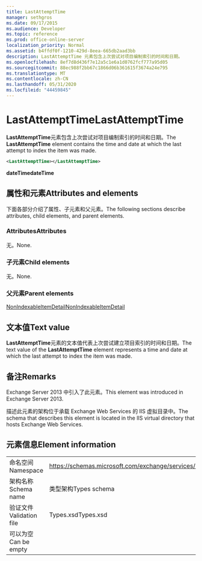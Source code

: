 ```yaml
---
title: LastAttemptTime
manager: sethgros
ms.date: 09/17/2015
ms.audience: Developer
ms.topic: reference
ms.prod: office-online-server
localization_priority: Normal
ms.assetid: b4ffdf0f-1210-429d-8eea-665db2aad3bb
description: LastAttemptTime 元素包含上次尝试对项目编制索引的时间和日期。
ms.openlocfilehash: 8ef7d8d436f7e12a5c1e6a1d0762fcf777a95d05
ms.sourcegitcommit: 88ec988f2bb67c1866d06b361615f3674a24e795
ms.translationtype: MT
ms.contentlocale: zh-CN
ms.lasthandoff: 05/31/2020
ms.locfileid: "44459845"
---
```

# <a name="lastattempttime"></a><span data-ttu-id="ef78e-103">LastAttemptTime</span><span class="sxs-lookup"><span data-stu-id="ef78e-103">LastAttemptTime</span></span>

<span data-ttu-id="ef78e-104">**LastAttemptTime**元素包含上次尝试对项目编制索引的时间和日期。</span><span class="sxs-lookup"><span data-stu-id="ef78e-104">The **LastAttemptTime** element contains the time and date at which the last attempt to index the item was made.</span></span> 
  
```XML
<LastAttemptTime></LastAttemptTime>
```

 <span data-ttu-id="ef78e-105">**dateTime**</span><span class="sxs-lookup"><span data-stu-id="ef78e-105">**dateTime**</span></span>
## <a name="attributes-and-elements"></a><span data-ttu-id="ef78e-106">属性和元素</span><span class="sxs-lookup"><span data-stu-id="ef78e-106">Attributes and elements</span></span>

<span data-ttu-id="ef78e-107">下面各部分介绍了属性、子元素和父元素。</span><span class="sxs-lookup"><span data-stu-id="ef78e-107">The following sections describe attributes, child elements, and parent elements.</span></span>
  
### <a name="attributes"></a><span data-ttu-id="ef78e-108">Attributes</span><span class="sxs-lookup"><span data-stu-id="ef78e-108">Attributes</span></span>

<span data-ttu-id="ef78e-109">无。</span><span class="sxs-lookup"><span data-stu-id="ef78e-109">None.</span></span>
  
### <a name="child-elements"></a><span data-ttu-id="ef78e-110">子元素</span><span class="sxs-lookup"><span data-stu-id="ef78e-110">Child elements</span></span>

<span data-ttu-id="ef78e-111">无。</span><span class="sxs-lookup"><span data-stu-id="ef78e-111">None.</span></span>
  
### <a name="parent-elements"></a><span data-ttu-id="ef78e-112">父元素</span><span class="sxs-lookup"><span data-stu-id="ef78e-112">Parent elements</span></span>

[<span data-ttu-id="ef78e-113">NonIndexableItemDetail</span><span class="sxs-lookup"><span data-stu-id="ef78e-113">NonIndexableItemDetail</span></span>](nonindexableitemdetail.md)
  
## <a name="text-value"></a><span data-ttu-id="ef78e-114">文本值</span><span class="sxs-lookup"><span data-stu-id="ef78e-114">Text value</span></span>

<span data-ttu-id="ef78e-115">**LastAttemptTime**元素的文本值代表上次尝试建立项目索引的时间和日期。</span><span class="sxs-lookup"><span data-stu-id="ef78e-115">The text value of the **LastAttemptTime** element represents a time and date at which the last attempt to index the item was made.</span></span> 
  
## <a name="remarks"></a><span data-ttu-id="ef78e-116">备注</span><span class="sxs-lookup"><span data-stu-id="ef78e-116">Remarks</span></span>

<span data-ttu-id="ef78e-117">Exchange Server 2013 中引入了此元素。</span><span class="sxs-lookup"><span data-stu-id="ef78e-117">This element was introduced in Exchange Server 2013.</span></span>
  
<span data-ttu-id="ef78e-118">描述此元素的架构位于承载 Exchange Web Services 的 IIS 虚拟目录中。</span><span class="sxs-lookup"><span data-stu-id="ef78e-118">The schema that describes this element is located in the IIS virtual directory that hosts Exchange Web Services.</span></span>
  
## <a name="element-information"></a><span data-ttu-id="ef78e-119">元素信息</span><span class="sxs-lookup"><span data-stu-id="ef78e-119">Element information</span></span>

|||
|:-----|:-----|
|<span data-ttu-id="ef78e-120">命名空间</span><span class="sxs-lookup"><span data-stu-id="ef78e-120">Namespace</span></span>  <br/> |https://schemas.microsoft.com/exchange/services/2006/types  <br/> |
|<span data-ttu-id="ef78e-121">架构名称</span><span class="sxs-lookup"><span data-stu-id="ef78e-121">Schema name</span></span>  <br/> |<span data-ttu-id="ef78e-122">类型架构</span><span class="sxs-lookup"><span data-stu-id="ef78e-122">Types schema</span></span>  <br/> |
|<span data-ttu-id="ef78e-123">验证文件</span><span class="sxs-lookup"><span data-stu-id="ef78e-123">Validation file</span></span>  <br/> |<span data-ttu-id="ef78e-124">Types.xsd</span><span class="sxs-lookup"><span data-stu-id="ef78e-124">Types.xsd</span></span>  <br/> |
|<span data-ttu-id="ef78e-125">可以为空</span><span class="sxs-lookup"><span data-stu-id="ef78e-125">Can be empty</span></span>  <br/> ||
   

